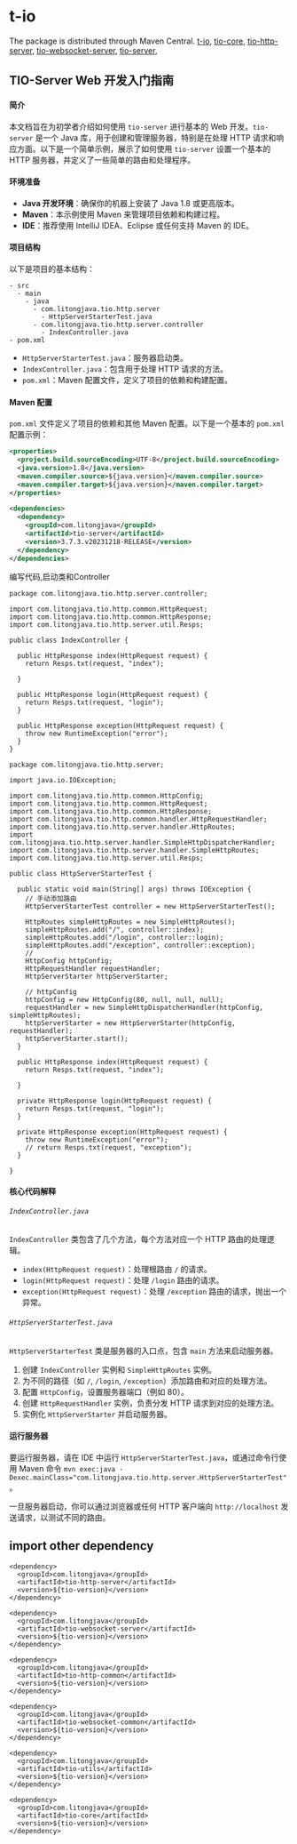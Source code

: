 # t-io
The package is distributed through Maven Central.
[t-io](https://central.sonatype.com/artifact/com.litongjava/t-io),
[tio-core](https://central.sonatype.com/artifact/com.litongjava/tio-core),
[tio-http-server](https://central.sonatype.com/artifact/com.litongjava/tio-http-server),
[tio-websocket-server](https://central.sonatype.com/artifact/com.litongjava/tio-websocket-server),
[tio-server](https://central.sonatype.com/artifact/com.litongjava/tio--server),

## 
## TIO-Server Web 开发入门指南

#### 简介

本文档旨在为初学者介绍如何使用 `tio-server` 进行基本的 Web 开发。`tio-server` 是一个 Java 库，用于创建和管理服务器，特别是在处理 HTTP 请求和响应方面。以下是一个简单示例，展示了如何使用 `tio-server` 设置一个基本的 HTTP 服务器，并定义了一些简单的路由和处理程序。

#### 环境准备

- **Java 开发环境**：确保你的机器上安装了 Java 1.8 或更高版本。
- **Maven**：本示例使用 Maven 来管理项目依赖和构建过程。
- **IDE**：推荐使用 IntelliJ IDEA、Eclipse 或任何支持 Maven 的 IDE。

#### 项目结构

以下是项目的基本结构：

```
- src
  - main
    - java
      - com.litongjava.tio.http.server
        - HttpServerStarterTest.java
      - com.litongjava.tio.http.server.controller
        - IndexController.java
- pom.xml
```

- `HttpServerStarterTest.java`：服务器启动类。
- `IndexController.java`：包含用于处理 HTTP 请求的方法。
- `pom.xml`：Maven 配置文件，定义了项目的依赖和构建配置。

#### Maven 配置

`pom.xml` 文件定义了项目的依赖和其他 Maven 配置。以下是一个基本的 `pom.xml` 配置示例：

```xml
<properties>
  <project.build.sourceEncoding>UTF-8</project.build.sourceEncoding>
  <java.version>1.8</java.version>
  <maven.compiler.source>${java.version}</maven.compiler.source>
  <maven.compiler.target>${java.version}</maven.compiler.target>
</properties>

<dependencies>
  <dependency>
    <groupId>com.litongjava</groupId>
    <artifactId>tio-server</artifactId>
    <version>3.7.3.v20231218-RELEASE</version>
  </dependency>
</dependencies>
```

编写代码,启动类和Controller
```
package com.litongjava.tio.http.server.controller;

import com.litongjava.tio.http.common.HttpRequest;
import com.litongjava.tio.http.common.HttpResponse;
import com.litongjava.tio.http.server.util.Resps;

public class IndexController {

  public HttpResponse index(HttpRequest request) {
    return Resps.txt(request, "index");

  }

  public HttpResponse login(HttpRequest request) {
    return Resps.txt(request, "login");
  }

  public HttpResponse exception(HttpRequest request) {
    throw new RuntimeException("error");
  }
}

```
```
package com.litongjava.tio.http.server;

import java.io.IOException;

import com.litongjava.tio.http.common.HttpConfig;
import com.litongjava.tio.http.common.HttpRequest;
import com.litongjava.tio.http.common.HttpResponse;
import com.litongjava.tio.http.common.handler.HttpRequestHandler;
import com.litongjava.tio.http.server.handler.HttpRoutes;
import com.litongjava.tio.http.server.handler.SimpleHttpDispatcherHandler;
import com.litongjava.tio.http.server.handler.SimpleHttpRoutes;
import com.litongjava.tio.http.server.util.Resps;

public class HttpServerStarterTest {

  public static void main(String[] args) throws IOException {
    // 手动添加路由
    HttpServerStarterTest controller = new HttpServerStarterTest();

    HttpRoutes simpleHttpRoutes = new SimpleHttpRoutes();
    simpleHttpRoutes.add("/", controller::index);
    simpleHttpRoutes.add("/login", controller::login);
    simpleHttpRoutes.add("/exception", controller::exception);
    //
    HttpConfig httpConfig;
    HttpRequestHandler requestHandler;
    HttpServerStarter httpServerStarter;

    // httpConfig
    httpConfig = new HttpConfig(80, null, null, null);
    requestHandler = new SimpleHttpDispatcherHandler(httpConfig, simpleHttpRoutes);
    httpServerStarter = new HttpServerStarter(httpConfig, requestHandler);
    httpServerStarter.start();
  }

  public HttpResponse index(HttpRequest request) {
    return Resps.txt(request, "index");

  }

  private HttpResponse login(HttpRequest request) {
    return Resps.txt(request, "login");
  }

  private HttpResponse exception(HttpRequest request) {
    throw new RuntimeException("error");
    // return Resps.txt(request, "exception");
  }

}
```
#### 核心代码解释

###### `IndexController.java`

`IndexController` 类包含了几个方法，每个方法对应一个 HTTP 路由的处理逻辑。

- `index(HttpRequest request)`：处理根路由 `/` 的请求。
- `login(HttpRequest request)`：处理 `/login` 路由的请求。
- `exception(HttpRequest request)`：处理 `/exception` 路由的请求，抛出一个异常。

###### `HttpServerStarterTest.java`

`HttpServerStarterTest` 类是服务器的入口点，包含 `main` 方法来启动服务器。

1. 创建 `IndexController` 实例和 `SimpleHttpRoutes` 实例。
2. 为不同的路径（如 `/`, `/login`, `/exception`）添加路由和对应的处理方法。
3. 配置 `HttpConfig`，设置服务器端口（例如 80）。
4. 创建 `HttpRequestHandler` 实例，负责分发 HTTP 请求到对应的处理方法。
5. 实例化 `HttpServerStarter` 并启动服务器。

#### 运行服务器

要运行服务器，请在 IDE 中运行 `HttpServerStarterTest.java`，或通过命令行使用 Maven 命令 `mvn exec:java -Dexec.mainClass="com.litongjava.tio.http.server.HttpServerStarterTest"`。

一旦服务器启动，你可以通过浏览器或任何 HTTP 客户端向 `http://localhost` 发送请求，以测试不同的路由。
## import other dependency
```
<dependency>
  <groupId>com.litongjava</groupId>
  <artifactId>tio-http-server</artifactId>
  <version>${tio-version}</version>
</dependency>

<dependency>
  <groupId>com.litongjava</groupId>
  <artifactId>tio-websocket-server</artifactId>
  <version>${tio-version}</version>
</dependency>

<dependency>
  <groupId>com.litongjava</groupId>
  <artifactId>tio-http-common</artifactId>
  <version>${tio-version}</version>
</dependency>

<dependency>
  <groupId>com.litongjava</groupId>
  <artifactId>tio-websocket-common</artifactId>
  <version>${tio-version}</version>
</dependency>

<dependency>
  <groupId>com.litongjava</groupId>
  <artifactId>tio-utils</artifactId>
  <version>${tio-version}</version>
</dependency>

<dependency>
  <groupId>com.litongjava</groupId>
  <artifactId>tio-core</artifactId>
  <version>${tio-version}</version>
</dependency>
```
